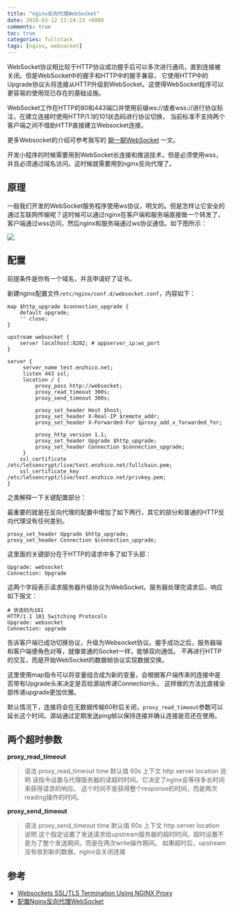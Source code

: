 ```yaml
---
title: "nginx反向代理WebSocket"
date: 2018-03-12 11:24:23 +0800
comments: true
toc: true
categories: fullstack
tags: [nginx, websocket]
---
```


WebSocket协议相比较于HTTP协议成功握手后可以多次进行通讯，直到连接被关闭。但是WebSocket中的握手和HTTP中的握手兼容，
它使用HTTP中的Upgrade协议头将连接从HTTP升级到WebSocket。这使得WebSocket程序可以更容易的使用现已存在的基础设施。

WebSocket工作在HTTP的80和443端口并使用前缀ws://或者wss://进行协议标注，在建立连接时使用HTTP/1.1的101状态码进行协议切换，
当前标准不支持两个客户端之间不借助HTTP直接建立Websocket连接。

更多Websocket的介绍可参考我写的 [聊一聊WebSocket](https://www.xncoding.com/2017/05/03/web/websocket.html) 一文。

开发小程序的时候需要用到WebSocket长连接和推送技术，但是必须使用wss，并且必须通过域名访问。这时候就需要用到nginx反向代理了。<!--more-->

## 原理

一般我们开发的WebSocket服务程序使用ws协议，明文的。但是怎样让它安全的通过互联网传输呢？这时候可以通过nginx在客户端和服务端直接做一个转发了，
客户端通过wss访问，然后nginx和服务端通过ws协议通信。如下图所示：

![](https://xnstatic-1253397658.file.myqcloud.com/nginx-websocket01.png)

## 配置

前提条件是你有一个域名，并且申请好了证书。

新建nginx配置文件`/etc/nginx/conf.d/websocket.conf`，内容如下：

```
map $http_upgrade $connection_upgrade {
    default upgrade;
    '' close;
}

upstream websocket {
    server localhost:8282; # appserver_ip:ws_port
}

server {
     server_name test.enzhico.net;
     listen 443 ssl;
     location / {
         proxy_pass http://websocket;
         proxy_read_timeout 300s;
         proxy_send_timeout 300s;
         
         proxy_set_header Host $host;
         proxy_set_header X-Real-IP $remote_addr;
         proxy_set_header X-Forwarded-For $proxy_add_x_forwarded_for;
         
         proxy_http_version 1.1;
         proxy_set_header Upgrade $http_upgrade;
         proxy_set_header Connection $connection_upgrade;
     }
    ssl_certificate /etc/letsencrypt/live/test.enzhico.net/fullchain.pem;
    ssl_certificate_key /etc/letsencrypt/live/test.enzhico.net/privkey.pem;
}
```

之类解释一下关键配置部分：

最重要的就是在反向代理的配置中增加了如下两行，其它的部分和普通的HTTP反向代理没有任何差别。

```
proxy_set_header Upgrade $http_upgrade;
proxy_set_header Connection $connection_upgrade;
```

这里面的关键部分在于HTTP的请求中多了如下头部：

```
Upgrade: websocket
Connection: Upgrade
```

这两个字段表示请求服务器升级协议为WebSocket。服务器处理完请求后，响应如下报文：

```
# 状态码为101
HTTP/1.1 101 Switching Protocols
Upgrade: websocket
Connection: upgrade
```

告诉客户端已成功切换协议，升级为Websocket协议。握手成功之后，服务器端和客户端便角色对等，就像普通的Socket一样，能够双向通信。
不再进行HTTP的交互，而是开始WebSocket的数据帧协议实现数据交换。

这里使用map指令可以将变量组合成为新的变量，会根据客户端传来的连接中是否带有Upgrade头来决定是否给源站传递Connection头，
这样做的方法比直接全部传递upgrade更加优雅。

默认情况下，连接将会在无数据传输60秒后关闭，`proxy_read_timeout`参数可以延长这个时间。源站通过定期发送ping帧以保持连接并确认连接是否还在使用。

## 两个超时参数

**proxy_read_timeout**

> 语法 proxy_read_timeout time 
> 默认值 60s
> 上下文 http server location
> 说明 该指令设置与代理服务器的读超时时间。它决定了nginx会等待多长时间来获得请求的响应。
> 这个时间不是获得整个response的时间，而是两次reading操作的时间。

**proxy_send_timeout**

> 语法 proxy_send_timeout time 
> 默认值 60s
> 上下文 http server location
> 说明 这个指定设置了发送请求给upstream服务器的超时时间。超时设置不是为了整个发送期间，而是在两次write操作期间。
> 如果超时后，upstream没有收到新的数据，nginx会关闭连接


## 参考

* [Websockets SSL/TLS Termination Using NGINX Proxy](http://pankajmalhotra.com/Websockets-SSL-TLS-Termination-Using-NGINX-Proxy)
* [配置Nginx反向代理WebSocket](https://www.hi-linux.com/posts/42176.html)
